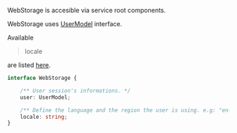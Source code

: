 WebStorage is accesible via service root components.

WebStorage uses [UserModel](#usermodel) interface.

Available <blockquote>locale</blockquote> are listed [here](#locale).

```typescript
interface WebStorage {

    /** User session's informations. */
    user: UserModel;

    /** Define the language and the region the user is using. e.g: "en-US". */
    locale: string;
}
```